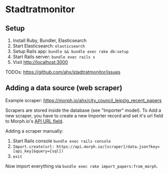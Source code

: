 # Stadtratmonitor

## Setup

1. Install Ruby, Bundler, Elasticsearch
1. Start Elasticsearch: `elasticsearch`
1. Setup Rails app: `bundle && bundle exec rake db:setup`
1. Start Rails server: `bundle exec rails s`
1. Visit [http://localhost:3000](http://localhost:3000)

TODOs: https://github.com/ahx/stadtratmonitor/issues

## Adding a data source (web scraper)
Example scraper: https://morph.io/ahx/city_council_leipzig_recent_papers

Scrapers are stored inside the database (see "Importer" model). To Add a new scraper, you have to create a new Importer record and set it's url field to Morph.io's [API URL field](https://morph.io/documentation/api?scraper=ahx%2Fcity_council_leipzig_recent_papers).

Adding a scraper manually:

1. Start Rails console `bundle exec rails console`
2. `Import.create(url: https://api.morph.io/[scraper]/data.json?key=[api_key]&query=[sql])`
3. `exit`

Now import everything via `bundle exec rake import_papers:from_morph`.

